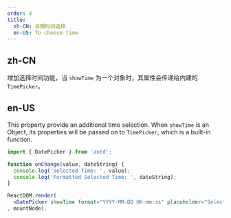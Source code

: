 ```yaml
---
order: 4
title:
  zh-CN: 日期时间选择
  en-US: To choose time
---
```


## zh-CN

增加选择时间功能，当 `showTime` 为一个对象时，其属性会传递给内建的 `TimePicker`。

## en-US

This property provide an additional time selection. When `showTime` is an Object, its properties will be passed on to `TimePicker`, which is a built-in function.

````jsx
import { DatePicker } from 'antd';

function onChange(value, dateString) {
  console.log('Selected Time: ', value);
  console.log('Formatted Selected Time: ', dateString);
}

ReactDOM.render(
  <DatePicker showTime format="YYYY-MM-DD HH:mm:ss" placeholder="Select Time" onChange={onChange} />
, mountNode);
````
